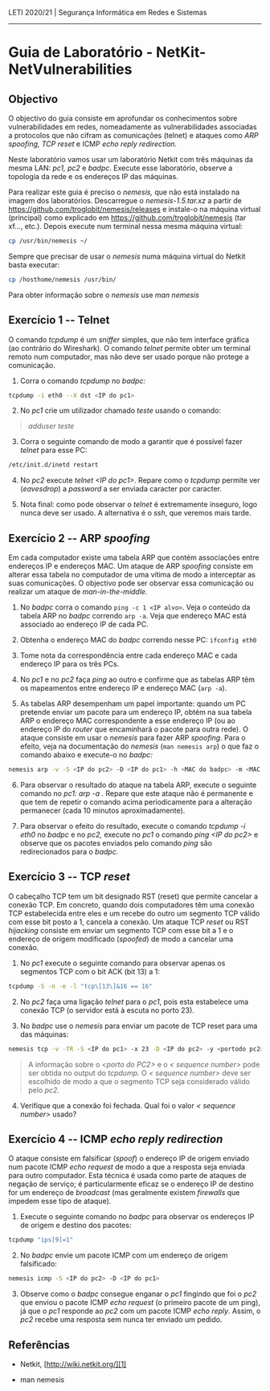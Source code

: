 LETI 2020/21 | Segurança Informática em Redes e Sistemas

---
# Guia de Laboratório - NetKit-NetVulnerabilities

## Objectivo

O objectivo do guia consiste em aprofundar os conhecimentos sobre
vulnerabilidades em redes, nomeadamente as vulnerabilidades associadas a
protocolos que não cifram as comunicações (telnet) e ataques como *ARP
spoofing, TCP reset* e ICMP *echo reply redirection.*

Neste laboratório vamos usar um laboratório Netkit com três máquinas da
mesma LAN: *pc1, pc2* e *badpc*. Execute esse laboratório, observe a
topologia da rede e os endereços IP das máquinas.

Para realizar este guia é preciso o *nemesis,* que não está instalado na
imagem dos laboratórios. Descarregue o *nemesis-1.5.tar.xz* a partir de
<https://github.com/troglobit/nemesis/releases> e instale-o na máquina
virtual (principal) como explicado em
<https://github.com/troglobit/nemesis> (tar xf\..., etc.). Depois
execute num terminal nessa mesma máquina virtual:

```bash
cp /usr/bin/nemesis ~/
```

Sempre que precisar de usar o *nemesis* numa máquina virtual do Netkit
basta executar:

```bash
cp /hosthome/nemesis /usr/bin/
```

Para obter informação sobre o *nemesis* use *man nemesis*

## Exercício 1 -- Telnet

O comando *tcpdump* é um *sniffer* simples, que não tem interface
gráfica (ao contrário do Wireshark). O comando *telnet* permite obter um
terminal remoto num computador, mas não deve ser usado porque não
protege a comunicação.

1.  Corra o comando *tcpdump* no *badpc:*

```bash
tcpdump -i eth0 --X dst <IP do pc1>
```

2.  No *pc1* crie um utilizador chamado *teste* usando o comando:

> *adduser teste*

3.  Corra o seguinte comando de modo a garantir que é possível fazer
    *telnet* para esse PC:

```bash
/etc/init.d/inetd restart
```

4.  No *pc2* execute *telnet \<IP do pc1\>*. Repare como o *tcpdump*
    permite ver (*eavesdrop*) a *password* a ser enviada caracter por
    caracter.

5.  Nota final: como pode observar o *telnet* é extremamente inseguro,
    logo nunca deve ser usado. A alternativa é o *ssh*, que veremos mais
    tarde.

## Exercício 2 -- ARP *spoofing*

Em cada computador existe uma tabela ARP que contém associações entre
endereços IP e endereços MAC. Um ataque de ARP *spoofing* consiste em
alterar essa tabela no computador de uma vítima de modo a interceptar as
suas comunicações. O objectivo pode ser observar essa comunicação ou
realizar um ataque de *man-in-the-middle.*

1.  No *badpc* corra o comando `ping -c 1 <IP alvo>`. Veja o conteúdo
    da tabela ARP no *badpc* correndo `arp -a`. Veja que endereço MAC
    está associado ao endereço IP de cada PC.

2.  Obtenha o endereço MAC do *badpc* correndo nesse PC: `ifconfig eth0`

3.  Tome nota da correspondência entre cada endereço MAC e cada endereço
    IP para os três PCs.

4.  No *pc1* e no *pc2* faça *ping* ao outro e confirme que as tabelas
    ARP têm os mapeamentos entre endereço IP e endereço MAC (`arp -a`).

5.  As tabelas ARP desempenham um papel importante: quando um PC
    pretende enviar um pacote para um endereço IP, obtém na sua tabela
    ARP o endereço MAC correspondente a esse endereço IP (ou ao endereço
    IP do *router* que encaminhará o pacote para outra rede). O ataque
    consiste em usar o *nemesis* para fazer ARP *spoofing*. Para o
    efeito, veja na documentação do *nemesis* (`man nemesis arp`) o que
    faz o comando abaixo e execute-o no *badpc:*

```bash
nemesis arp -v -S <IP do pc2> -D <IP do pc1> -h <MAC do badpc> -m <MAC do pc1>
```

6.  Para observar o resultado do ataque na tabela ARP, execute o
    seguinte comando no *pc1: arp -a .* Repare que este ataque não é
    permanente e que tem de repetir o comando acima periodicamente para
    a alteração permanecer (cada 10 minutos aproximadamente).

7.  Para observar o efeito do resultado, execute o comando *tcpdump -i
    eth0* no *badpc* e no *pc2,* execute no *pc1* o comando *ping \<IP
    do pc2\>* e observe que os pacotes enviados pelo comando *ping* são
    redirecionados para o *badpc.*

## Exercício 3 -- TCP *reset*

O cabeçalho TCP tem um bit designado RST (reset) que permite cancelar a
conexão TCP. Em concreto, quando dois computadores têm uma conexão TCP
estabelecida entre eles e um recebe do outro um segmento TCP válido com
esse bit posto a 1, cancela a conexão. Um ataque TCP *reset* ou RST
*hijacking* consiste em enviar um segmento TCP com esse bit a 1 e o
endereço de origem modificado (*spoofed*) de modo a cancelar uma
conexão.

1.  No *pc1* execute o seguinte comando para observar apenas os
    segmentos TCP com o bit ACK (bit 13) a 1:

```bash
tcpdump -S -n -e -l "tcp\[13\]&16 == 16"
```

2.  No *pc2* faça uma ligação *telnet* para o *pc1*, pois esta
    estabelece uma conexão TCP (o servidor está à escuta no porto 23).

3.  No *badpc* use o *nemesis* para enviar um pacote de TCP reset para
    uma das máquinas:

```bash
nemesis tcp -v -fR -S <IP do pc1> -x 23 -D <IP do pc2> -y <portodo pc2> -s <sequence number>
```

> A informação sobre o *\<porto do PC2\>* e o *\< sequence number\>*
> pode ser obtida no output do *tcpdump.* O *\< sequence number\>* deve
> ser escolhido de modo a que o segmento TCP seja considerado válido
> pelo *pc2.*

4.  Verifique que a conexão foi fechada. Qual foi o valor *\< sequence
    number\>* usado?

## Exercício 4 -- ICMP *echo reply redirection*

O ataque consiste em falsificar (*spoof*) o endereço IP de origem
enviado num pacote ICMP *echo request* de modo a que a resposta seja
enviada para outro computador. Esta técnica é usada como parte de
ataques de negação de serviço; é particularmente eficaz se o endereço IP
de destino for um endereço de *broadcast* (mas geralmente existem
*firewalls* que impedem esse tipo de ataque).

1.  Execute o seguinte comando no *badpc* para observar os endereços IP
    de origem e destino dos pacotes:

```bash
tcpdump "ips[9]=1"
```

2.  No *badpc* envie um pacote ICMP com um endereço de origem
    falsificado:

```bash
nemesis icmp -S <IP do pc2> -D <IP do pc1>
```

3.  Observe como o *badpc* consegue enganar o *pc1* fingindo que foi o
    *pc2* que enviou o pacote ICMP *echo request* (o primeiro pacote de
    um ping), já que o *pc1* responde ao *pc2* com um pacote ICMP *echo
    reply*. Assim, o *pc2* recebe uma resposta sem nunca ter enviado um
    pedido.

## Referências

-   Netkit, [http://wiki.netkit.org/][1]

-   man nemesis

  [1]: http://wiki.netkit.org/
